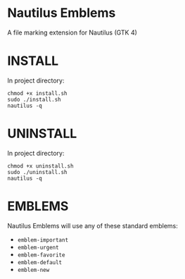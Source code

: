 # Nautilus Emblems

A file marking extension for Nautilus (GTK 4)

# INSTALL

In project directory:
```
chmod +x install.sh
sudo ./install.sh
nautilus -q
```

# UNINSTALL

In project directory:
```
chmod +x uninstall.sh
sudo ./uninstall.sh
nautilus -q
```

# EMBLEMS 

Nautilus Emblems will use any of these standard emblems:

 * `emblem-important`
 * `emblem-urgent`
 * `emblem-favorite`
 * `emblem-default`
 * `emblem-new`

